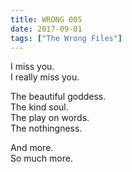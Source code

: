 ```yaml
---
title: WRONG 005
date: 2017-09-01
tags: ["The Wrong Files"]
---
```


I miss you.  
I really miss you.

The beautiful goddess.  
The kind soul.  
The play on words.  
The nothingness.

And more.  
So much more.
